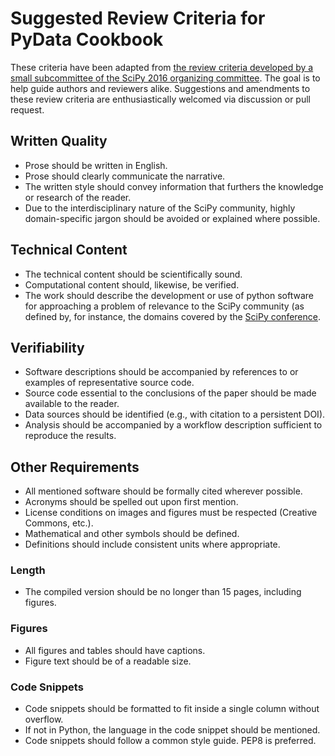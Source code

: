 # Suggested Review Criteria for PyData Cookbook

These criteria have been adapted from [the review criteria developed
by a small subcommittee of the SciPy 2016 organizing 
committee](https://github.com/scipy-conference/scipy_proceedings/blob/master/review_criteria.md).
The goal is to help guide authors and reviewers alike. Suggestions and
amendments to these review criteria are enthusiastically welcomed via
discussion or pull request.


## Written Quality

- Prose should be written in English.
- Prose should clearly communicate the narrative.
- The written style should convey information that furthers the knowledge or 
  research of the reader.
- Due to the interdisciplinary nature of the SciPy community, highly 
  domain-specific jargon should be avoided or explained where possible.

## Technical Content

- The technical content should be scientifically sound.
- Computational content should, likewise, be verified.
- The work should describe the development or use of python software for 
  approaching a problem of relevance to the SciPy community (as defined
  by, for instance, the domains covered by the 
  [SciPy conference](http://conference.scipy.org).

## Verifiability

- Software descriptions should be accompanied by references to or examples of 
  representative source code.
- Source code essential to the conclusions of the paper should be made 
  available to the reader.
- Data sources should be identified (e.g., with citation to a persistent DOI).
- Analysis should be accompanied by a workflow description sufficient
  to reproduce the results.

## Other Requirements

- All mentioned software should be formally cited wherever possible.
- Acronyms should be spelled out upon first mention.
- License conditions on images and figures must be respected (Creative Commons, 
  etc.).
- Mathematical and other symbols should be defined.
- Definitions should include consistent units where appropriate.

### Length

- The compiled version should be no longer than 15 pages, including figures.

### Figures

- All figures and tables should have captions. 
- Figure text should be of a readable size.

### Code Snippets

- Code snippets should be formatted to fit inside a single column without
  overflow.
- If not in Python, the language in the code snippet should be mentioned.
- Code snippets should follow a common style guide. PEP8 is preferred.
